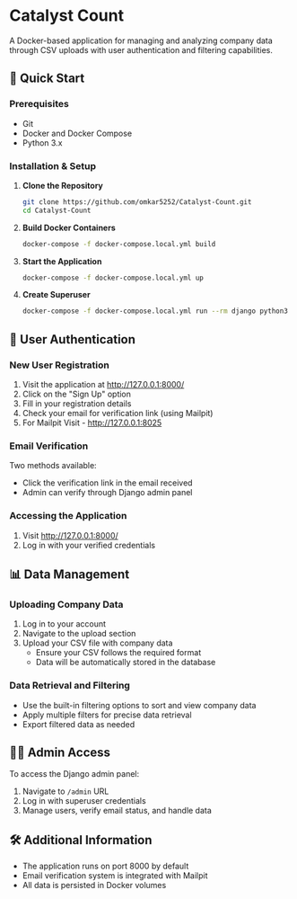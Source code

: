 # Catalyst Count

A Docker-based application for managing and analyzing company data through CSV uploads with user authentication and filtering capabilities.

## 🚀 Quick Start

### Prerequisites

- Git
- Docker and Docker Compose
- Python 3.x

### Installation & Setup

1. **Clone the Repository**
   ```bash
   git clone https://github.com/omkar5252/Catalyst-Count.git
   cd Catalyst-Count
   ```

2. **Build Docker Containers**
   ```bash
   docker-compose -f docker-compose.local.yml build
   ```

3. **Start the Application**
   ```bash
   docker-compose -f docker-compose.local.yml up
   ```

4. **Create Superuser**
   ```bash
   docker-compose -f docker-compose.local.yml run --rm django python3 manage.py createsuperuser
   ```

## 🔑 User Authentication

### New User Registration

1. Visit the application at http://127.0.0.1:8000/
2. Click on the "Sign Up" option
3. Fill in your registration details
4. Check your email for verification link (using Mailpit)
5. For Mailpit Visit - http://127.0.0.1:8025

### Email Verification

Two methods available:
- Click the verification link in the email received
- Admin can verify through Django admin panel

### Accessing the Application

1. Visit http://127.0.0.1:8000/
2. Log in with your verified credentials

## 📊 Data Management

### Uploading Company Data

1. Log in to your account
2. Navigate to the upload section
3. Upload your CSV file with company data
   - Ensure your CSV follows the required format
   - Data will be automatically stored in the database

### Data Retrieval and Filtering

- Use the built-in filtering options to sort and view company data
- Apply multiple filters for precise data retrieval
- Export filtered data as needed

## 👨‍💼 Admin Access

To access the Django admin panel:
1. Navigate to `/admin` URL
2. Log in with superuser credentials
3. Manage users, verify email status, and handle data

## 🛠 Additional Information

- The application runs on port 8000 by default
- Email verification system is integrated with Mailpit
- All data is persisted in Docker volumes
